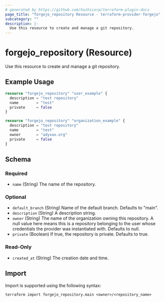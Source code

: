 ```yaml
---
# generated by https://github.com/hashicorp/terraform-plugin-docs
page_title: "forgejo_repository Resource - terraform-provider-forgejo"
subcategory: ""
description: |-
  Use this resource to create and manage a git repository.
---
```


# forgejo_repository (Resource)

Use this resource to create and manage a git repository.

## Example Usage

```terraform
resource "forgejo_repository" "user_example" {
  description = "test repository"
  name        = "test"
  private     = false
}

resource "forgejo_repository" "organization_example" {
  description = "test repository"
  name        = "test"
  owner       = "adyxax.org"
  private     = false
}
```

<!-- schema generated by tfplugindocs -->
## Schema

### Required

- `name` (String) The name of the repository.

### Optional

- `default_branch` (String) Name of the default branch. Defaults to "main".
- `description` (String) A description string.
- `owner` (String) The name of the organization owning this repository. A null value here means this is a repository belonging to the user whose credentials the provider was instantiated with. Defaults to null.
- `private` (Boolean) If true, the repository is private. Defaults to true.

### Read-Only

- `created_at` (String) The creation date and time.

## Import

Import is supported using the following syntax:

```shell
terraform import forgejo_repository.main <owner>/<repository_name>
```
